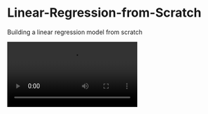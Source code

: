 # Linear-Regression-from-Scratch
Building a linear regression model from scratch


![Test video 1](Linear_regression_video.mp4)
